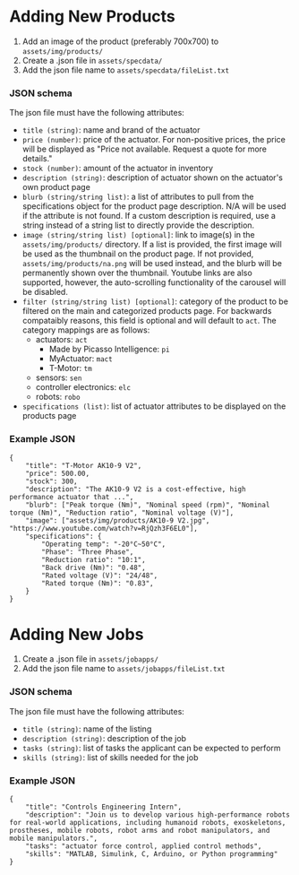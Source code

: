 # Adding New Products
1. Add an image of the product (preferably 700x700) to `assets/img/products/`
2. Create a .json file in `assets/specdata/`
3. Add the json file name to `assets/specdata/fileList.txt`

### JSON schema
The json file must have the following attributes:
   - `title (string)`: name and brand of the actuator
   - `price (number)`: price of the actuator. For non-positive prices, the price will be displayed as "Price not available. Request a quote for more details."
   - `stock (number)`: amount of the actuator in inventory
   - `description (string)`: description of actuator shown on the actuator's own product page
   - `blurb (string/string list)`: a list of attributes to pull from the specifications object for the product page description. N/A will be used if the attribute is not found. If a custom description is required, use a string instead of a string list to directly provide the description.
   - `image (string/string list) [optional]`: link to image(s) in the `assets/img/products/` directory. If a list is provided, the first image will be used as the thumbnail on the product page. If not provided, `assets/img/products/na.png` will be used instead, and the blurb will be permanently shown over the thumbnail. Youtube links are also supported, however, the auto-scrolling functionality of the carousel will be disabled. 
   - `filter (string/string list) [optional]`: category of the product to be filtered on the main and categorized products page. For backwards compataibly reasons, this field is optional and will default to `act`. The category mappings are as follows: 
        - actuators: `act`
            - Made by Picasso Intelligence: `pi`
            - MyActuator: `mact`
            - T-Motor: `tm`
        - sensors: `sen`
        - controller electronics: `elc`
        - robots: `robo`
   - `specifications (list)`: list of actuator attributes to be displayed on the products page

### Example JSON
```
{
    "title": "T-Motor AK10-9 V2",
    "price": 500.00,
    "stock": 300,
    "description": "The AK10-9 V2 is a cost-effective, high performance actuator that ...",
    "blurb": ["Peak torque (Nm)", "Nominal speed (rpm)", "Nominal torque (Nm)", "Reduction ratio", "Nominal voltage (V)"],
    "image": ["assets/img/products/AK10-9 V2.jpg", "https://www.youtube.com/watch?v=RjQzh3F6EL0"],
    "specifications": {
        "Operating temp": "-20°C~50°C",
        "Phase": "Three Phase",
        "Reduction ratio": "10:1",
        "Back drive (Nm)": "0.48",
        "Rated voltage (V)": "24/48",
        "Rated torque (Nm)": "0.83",
    }
}
```

# Adding New Jobs
1. Create a .json file in `assets/jobapps/`
2. Add the json file name to `assets/jobapps/fileList.txt`

### JSON schema
The json file must have the following attributes:
   - `title (string)`: name of the listing
   - `description (string)`: description of the job
   - `tasks (string)`: list of tasks the applicant can be expected to perform
   - `skills (string)`: list of skills needed for the job

### Example JSON
```
{
    "title": "Controls Engineering Intern",
    "description": "Join us to develop various high-performance robots for real-world applications, including humanoid robots, exoskeletons, prostheses, mobile robots, robot arms and robot manipulators, and mobile manipulators.",
    "tasks": "actuator force control, applied control methods",
    "skills": "MATLAB, Simulink, C, Arduino, or Python programming"
}
```